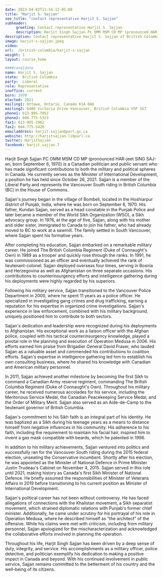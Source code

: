 ```yaml
---
date: 2023-04-02T11:54:12-05:00
title: "Harjit S. Sajjan"
seo_title: "contact representative Harjit S. Sajjan"
subheader:
     greeting: Contact representative Harjit S. Sajjan
     description: Harjit Singh Sajjan PC OMM MSM CD MP (pronounced HAR-jeet SING SAJ-ən; born September 6, 1970) is a Canadian politician and public servant who has made significant contributions to both the military and political spheres in Canada. He currently serves as the Minister of International Development, a position he has held since October 26, 2021. Sajjan is a member of the Liberal Party and represents the Vancouver South riding in British Columbia (BC) in the House of Commons.
description: Contact representative Harjit S. Sajjan of British Columbia. Contact information for Harjit S. Sajjan includes email address, phone number, and mailing address.
image: harjit-s-sajjan.jpeg
video:
url:  /british-columbia/harjit-s-sajjan
weight: 1
layout: course_home

####candidate
name: Harjit S. Sajjan
state:	British Columbia
party:	Liberal
role: Representative
inoffice: current
born: 1970
elected: 2021
mailing1: Ottawa, Ontario, Canada K1A 0A6
mailing2: 6406 Victoria Drive Vancouver, British Columbia V5P 3X7
phone1: 613-995-7052
phone2: 604-775-5323
fax1: 613-995-2962
fax2: 604-775-5420
emailaddress: harjit.sajjan@parl.gc.ca
website: http://harjitsajjan.libparl.ca
twitter: HarjitSajjan
facebook: harjit.sajjan.7
---
```


Harjit Singh Sajjan PC OMM MSM CD MP (pronounced HAR-jeet SING SAJ-ən; born September 6, 1970) is a Canadian politician and public servant who has made significant contributions to both the military and political spheres in Canada. He currently serves as the Minister of International Development, a position he has held since October 26, 2021. Sajjan is a member of the Liberal Party and represents the Vancouver South riding in British Columbia (BC) in the House of Commons.

Sajjan's journey began in the village of Bombeli, located in the Hoshiarpur district of Punjab, India, where he was born on September 6, 1970. His father, Kundan Sajjan, served as a head constable in the Punjab Police and later became a member of the World Sikh Organization (WSO), a Sikh advocacy group. In 1976, at the age of five, Sajjan, along with his mother and older sister, immigrated to Canada to join his father, who had already moved to BC to work at a sawmill. The family settled in South Vancouver, where Sajjan spent his formative years.

After completing his education, Sajjan embarked on a remarkable military career. He joined The British Columbia Regiment (Duke of Connaught's Own) in 1989 as a trooper and quickly rose through the ranks. In 1991, he was commissioned as an officer and eventually achieved the rank of lieutenant-colonel. Sajjan deployed overseas four times, serving in Bosnia and Herzegovina as well as Afghanistan on three separate occasions. His contributions to counterinsurgency efforts and intelligence gathering during his deployments were highly regarded by his superiors.

Following his military service, Sajjan transitioned to the Vancouver Police Department in 2000, where he spent 11 years as a police officer. He specialized in investigating gang crimes and drug trafficking, earning a reputation for his expertise in organized crime investigations. Sajjan's experience in law enforcement, combined with his military background, uniquely positioned him to contribute to both sectors.

Sajjan's dedication and leadership were recognized during his deployments to Afghanistan. His exceptional work as a liaison officer with the Afghan police, coupled with his tactical counterinsurgency knowledge, played a pivotal role in the planning and execution of Operation Medusa in 2006. His efforts earned him praise from Brigadier General David Fraser, who lauded Sajjan as a valuable asset and commended his contributions to coalition efforts. Sajjan's expertise in intelligence gathering led him to establish his own consulting business, where he shared his knowledge with Canadian and American military personnel.

In 2011, Sajjan achieved another milestone by becoming the first Sikh to command a Canadian Army reserve regiment, commanding The British Columbia Regiment (Duke of Connaught's Own). Throughout his military career, he received numerous accolades for his service, including the Meritorious Service Medal, the Canadian Peacekeeping Service Medal, and the Order of Military Merit. Sajjan also served as an Aide-de-Camp to the lieutenant governor of British Columbia.

Sajjan's commitment to his Sikh faith is an integral part of his identity. He was baptized as a Sikh during his teenage years as a means to distance himself from negative influences in his community. His adherence to his faith, including the requirement to maintain his facial hair, inspired him to invent a gas mask compatible with beards, which he patented in 1996.

In addition to his military achievements, Sajjan ventured into politics and successfully ran for the Vancouver South riding during the 2015 federal election, unseating the Conservative incumbent. Shortly after his election, he was appointed as the Minister of National Defence in Prime Minister Justin Trudeau's Cabinet on November 4, 2015. Sajjan served in this role until 2021, making history as Canada's first Sikh Minister of National Defence. He briefly assumed the responsibilities of Minister of Veterans Affairs in 2019 before transitioning to his current position as Minister of International Development.

Sajjan's political career has not been without controversy. He has faced allegations of connections with the Khalistan movement, a Sikh separatist movement, which strained diplomatic relations with Punjab's former chief minister. Additionally, he came under scrutiny for his portrayal of his role in Operation Medusa, where he described himself as "the architect" of the offensive. While his claims were met with criticism, including from military personnel, Sajjan apologized for the mischaracterization and acknowledged the collaborative efforts involved in planning the operation.

Throughout his life, Harjit Singh Sajjan has been driven by a deep sense of duty, integrity, and service. His accomplishments as a military officer, police detective, and politician exemplify his dedication to making a positive impact in Canada and beyond. With his continued involvement in public service, Sajjan remains committed to the betterment of his country and the well-being of its citizens.
